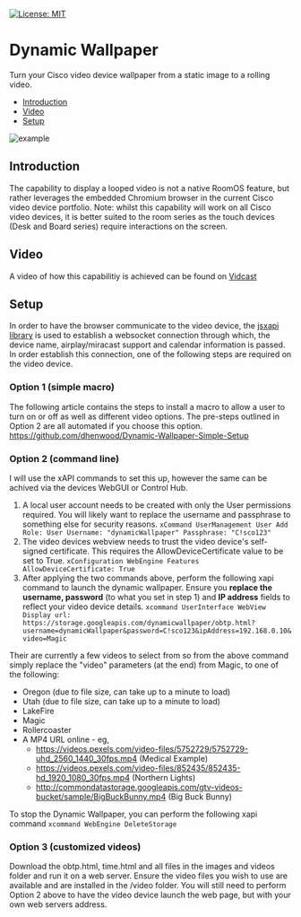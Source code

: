 [![License: MIT](https://img.shields.io/badge/License-MIT-yellow.svg)](https://opensource.org/licenses/MIT)

# Dynamic Wallpaper
Turn your Cisco video device wallpaper from a static image to a rolling video. 

* [Introduction](https://github.com/dhenwood/Dynamic-Wallpaper#introduction)
* [Video](https://github.com/dhenwood/Dynamic-Wallpaper#video)
* [Setup](https://github.com/dhenwood/Dynamic-Wallpaper#setup)

![example](https://github.com/dhenwood/Dynamic-Wallpaper/blob/main/DynamicWallpaperExample.gif)

## Introduction
The capability to display a looped video is not a native RoomOS feature, but rather leverages the embedded Chromium browser in the current Cisco video device portfolio. Note: whilst this capability will work on all Cisco video devices, it is better suited to the room series as the touch devices (Desk and Board series) require interactions on the screen.

## Video
A video of how this capabilitiy is achieved can be found on [Vidcast](https://app.vidcast.io/share/23e1360f-2ef6-4fc5-a89c-9f4b5514f3e3)

## Setup
In order to have the browser communicate to the video device, the [jsxapi library](https://github.com/cisco-ce/jsxapi) is used to establish a websocket connection through which, the device name, airplay/miracast support and calendar information is passed. In order establish this connection, one of the following steps are required on the video device. 

### Option 1 (simple macro)
The following article contains the steps to install a macro to allow a user to turn on or off as well as different video options. The pre-steps outlined in Option 2 are all automated if you choose this option. https://github.com/dhenwood/Dynamic-Wallpaper-Simple-Setup

### Option 2 (command line)
I will use the xAPI commands to set this up, however the same can be achived via the devices WebGUI or Control Hub.
1. A local user account needs to be created with only the User permissions required. You will likely want to replace the username and passphrase to something else for security reasons. ```xCommand UserManagement User Add Role: User Username: "dynamicWallpaper" Passphrase: "C!sco123"```
2. The video devices webview needs to trust the video device's self-signed certificate. This requires the AllowDeviceCertificate value to be set to True. ```xConfiguration WebEngine Features AllowDeviceCertificate: True```
3. After applying the two commands above, perform the following xapi command to launch the dynamic wallpaper. Ensure you **replace the username, password** (to what you set in step 1) and **IP address** fields to reflect your video device details. ```xcommand UserInterface WebView Display url: https://storage.googleapis.com/dynamicwallpaper/obtp.html?username=dynamicWallpaper&password=C!sco123&ipAddress=192.168.0.10&video=Magic```

Their are currently a few videos to select from so from the above command simply replace the "video" parameters (at the end) from Magic, to one of the following:
* Oregon (due to file size, can take up to a minute to load)
* Utah (due to file size, can take up to a minute to load)
* LakeFire
* Magic
* Rollercoaster
* A MP4 URL online - eg,
  * https://videos.pexels.com/video-files/5752729/5752729-uhd_2560_1440_30fps.mp4 (Medical Example)
  * https://videos.pexels.com/video-files/852435/852435-hd_1920_1080_30fps.mp4 (Northern Lights)
  * http://commondatastorage.googleapis.com/gtv-videos-bucket/sample/BigBuckBunny.mp4 (Big Buck Bunny)

To stop the Dynamic Wallpaper, you can perform the following xapi command ```xcommand WebEngine DeleteStorage ```

### Option 3 (customized videos)
Download the obtp.html, time.html and all files in the images and videos folder and run it on a web server. Ensure the video files you wish to use are available and are installed in the /video folder. You will still need to perform Option 2 above to have the video device launch the web page, but with your own web servers address.
